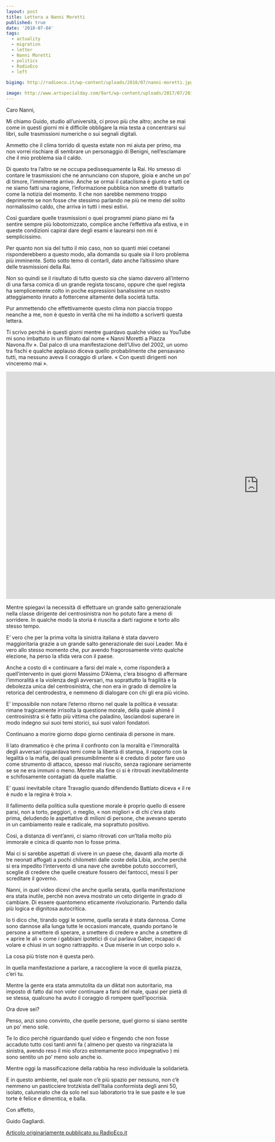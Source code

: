 ```yaml
---
layout: post
title: Lettera a Nanni Moretti
published: true
date: '2018-07-04'
tags:
  - actuality
  - migration
  - letter
  - Nanni Moretti
  - politics
  - RadioEco
  - left
  
bigimg: http://radioeco.it/wp-content/uploads/2018/07/nanni-moretti.jpg

image: http://www.artspecialday.com/9art/wp-content/uploads/2017/07/2013-02-moretti.jpg
---
```


Caro Nanni,

Mi chiamo Guido, studio all’università, ci provo più che altro; anche se mai come in questi giorni mi è difficile obbligare la mia testa a concentrarsi sui libri, sulle trasmissioni numeriche o sui segnali digitali.

Ammetto che il clima torrido di questa estate non mi aiuta per primo, ma non vorrei rischiare di sembrare un personaggio di Benigni, nell’esclamare che il mio problema sia il caldo. 

Di questo tra l’altro se ne occupa pedissequamente la Rai. Ho smesso di contare le trasmissioni che ne annunciano con stupore, gioia e anche un po’ di timore, l’imminente arrivo. Anche se ormai il cataclisma è giunto e tutti ce ne siamo fatti una ragione, l’informazione pubblica non smette di trattarlo come la notizia del momento. Il che non sarebbe nemmeno troppo deprimente se non fosse che stessimo parlando ne più ne meno del solito normalissimo caldo, che arriva in tutti i mesi estivi. 

Così guardare quelle trasmissioni o quei programmi piano piano mi fa sentire sempre più lobotomizzato, complice anche l’effettiva afa estiva, e in queste condizioni capirai dare degli esami e laurearsi non mi è semplicissimo.

Per quanto non sia del tutto il mio caso, non so quanti miei coetanei risponderebbero a questo modo, alla domanda su quale sia il loro problema più imminente. Sotto sotto temo di contarli, dato anche l’altissimo share delle trasmissioni della Rai. 

Non so quindi se il risultato di tutto questo sia che siamo davvero all’interno di una farsa comica di un grande regista toscano, oppure che quel regista ha semplicemente colto in poche espressioni banalissime un nostro atteggiamento innato a fottercene altamente della società tutta. 

Pur ammettendo che effettivamente questo clima non piaccia troppo neanche a me, non è questo in verità che mi ha indotto a scriverti questa lettera.

Ti scrivo perchè in  questi giorni mentre guardavo qualche video su YouTube mi sono imbattuto in un filmato dal nome « Nanni Moretti a Piazza Navona.flv ». Dal palco di una manifestazione dell’Ulivo del 2002, un uomo tra fischi e qualche applauso diceva quello probabilmente che pensavano tutti, ma nessuno aveva il coraggio di urlare. « Con questi dirigenti non vinceremo mai ».

<iframe width="1374" height="619" src="https://www.youtube.com/embed/8kuVgaPZyts" frameborder="0" allow="autoplay; encrypted-media" allowfullscreen></iframe>

Mentre spiegavi la necessità di effettuare un grande salto generazionale nella classe dirigente del centrosinistra non ho potuto fare a meno di sorridere. In qualche modo la storia è riuscita a darti ragione e torto allo stesso tempo.

E’ vero che per la prima volta la sinistra italiana è stata davvero maggioritaria grazie a un grande salto generazionale dei suoi Leader. Ma è vero allo stesso momento che, pur avendo fragorosamente vinto qualche elezione, ha perso la sfida vera con il paese.

Anche a costo di « continuare a farsi del male », come risponderà a quell’intervento in quei giorni Massimo D’Alema, c’era bisogno di affermare l’immoralità e la violenza degli avversari, ma soprattutto la fragilità e la debolezza unica del centrosinistra, che non era in grado di demolire la retorica del centrodestra, e nemmeno di dialogare con chi gli era più vicino.

E’ impossibile non notare l’eterno ritorno nel quale la politica è vessata: rimane tragicamente irrisolta la questione morale, della quale ahimè il centrosinistra si è fatto più vittima che paladino, lasciandosi superare in modo indegno sui suoi temi storici, sui suoi valori fondatori. 

Continuano a morire giorno dopo giorno centinaia di persone in mare.

Il lato drammatico è che prima il confronto con la moralità e l’immoralità degli avversari riguardava temi come la libertà di stampa, il rapporto con la legalità o la mafia,  dei quali presumibilmente si è creduto di poter fare uso come strumento di attacco, spesso mal riuscito, senza ragionare seriamente se se ne era immuni o meno. Mentre alla fine ci si è ritrovati inevitabilmente e schifosamente contagiati da quelle malattie. 

E’ quasi inevitabile citare Travaglio quando difendendo Battiato diceva « il re è nudo e la regina è troia ». 

Il fallimento della politica sulla questione morale è proprio quello di essere parsi, non a torto,  peggiori, o meglio, « non migliori » di chi c’era stato prima, deludendo le aspettative di milioni di persone, che avevano sperato in un cambiamento reale e radicale, ma soprattuto positivo.

Così, a distanza di vent’anni, ci siamo ritrovati con un’Italia molto più immorale e cinica di quanto non lo fosse prima. 

Mai ci si sarebbe aspettati di vivere in un paese che, davanti alla morte di tre neonati affogati a pochi chilometri dalle coste della Libia, anche perchè si era impedito l’intervento di una nave che avrebbe potuto soccorrerli, sceglie di credere che quelle creature fossero dei fantocci, messi lì per screditare il governo.

Nanni, in quel video dicevi che anche quella serata, quella manifestazione era stata inutile, perchè non aveva mostrato un ceto dirigente in grado di cambiare. Di essere quantomeno eticamente rivoluzionario. Partendo dalla più logica e dignitosa autocritica. 

Io ti dico che, tirando oggi le somme, quella serata è stata dannosa. Come sono dannose alla lunga tutte le occasioni mancate, quando portano le persone a smettere di sperare, a smettere di credere e anche a smettere di « aprire le ali » come i gabbiani ipotetici di cui parlava Gaber, incapaci di volare e chiusi in un sogno rattrappito. « Due miserie in un corpo solo ».

La cosa più triste non è questa però. 

In quella manifestazione a parlare, a raccogliere la voce di quella piazza, c’eri tu. 

Mentre la gente era stata ammutolita da un diktat non autoritario, ma imposto di fatto dal non voler continuare a farsi del male, quasi per pietà di se stessa, qualcuno ha avuto il coraggio di rompere quell’ipocrisia.

Ora dove sei? 

Penso, anzi sono convinto, che quelle persone, quel giorno si siano sentite un po’ meno sole.

Te lo dico perchè riguardando quel video e fingendo che non fosse accaduto tutto così tanti anni fa ( almeno per questo va ringraziata la sinistra, avendo reso il mio sforzo estremamente poco impegnativo ) mi sono sentito un po’ meno solo anche io.

Mentre oggi la massificazione della rabbia ha reso individuale la solidarietà. 

E in questo ambiente, nel quale non c’è più spazio per nessuno, non c’è nemmeno un pasticciere trotzkista dell’Italia conformista degli anni 50, isolato, calunniato che da solo nel suo laboratorio tra le sue paste e le sue torte è felice e dimentica, e balla.

Con affetto,

Guido Gagliardi.

[Articolo originariamente pubblicato su RadioEco.it](http://radioeco.it/lettera-nanni-moretti/)